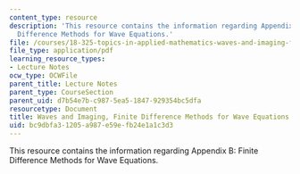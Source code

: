 ```yaml
---
content_type: resource
description: 'This resource contains the information regarding Appendix B: Finite
  Difference Methods for Wave Equations.'
file: /courses/18-325-topics-in-applied-mathematics-waves-and-imaging-fall-2015/bc9dbfa31205a987e59efb24e1a1c3d3_MIT18_325F15_Appendix_B.pdf
file_type: application/pdf
learning_resource_types:
- Lecture Notes
ocw_type: OCWFile
parent_title: Lecture Notes
parent_type: CourseSection
parent_uid: d7b54e7b-c987-5ea5-1847-929354bc5dfa
resourcetype: Document
title: Waves and Imaging, Finite Difference Methods for Wave Equations
uid: bc9dbfa3-1205-a987-e59e-fb24e1a1c3d3
---
```

This resource contains the information regarding Appendix B: Finite Difference Methods for Wave Equations.

